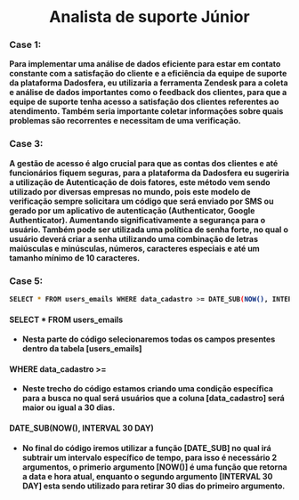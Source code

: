 <br />

<h1 align="center"><strong>Analista de suporte Júnior<strong/></h1>

### Case 1:
Para implementar uma análise de dados eficiente para estar em contato constante com a satisfação do cliente e a eficiência da equipe de suporte da plataforma Dadosfera, eu utilizaria a ferramenta Zendesk para a coleta e análise de dados importantes como o feedback dos clientes, para que a equipe de suporte tenha acesso a satisfação dos clientes referentes ao atendimento. Também seria importante coletar informações sobre quais problemas são recorrentes e necessitam de uma verificação.

### Case 3:
A gestão de acesso é algo crucial para que as contas dos clientes e até funcionários fiquem seguras, para a plataforma da Dadosfera eu sugeriria a utilização de Autenticação de dois fatores, este método vem sendo utilizado por diversas empresas no mundo, pois este modelo de verificação sempre solicitara um código que será enviado por SMS ou gerado por um aplicativo de autenticação (Authenticator, Google Authenticator). Aumentando significativamente a segurança para o usuário. Também pode ser utilizada uma política de senha forte, no qual o usuário deverá criar a senha utilizando uma combinação de letras maiúsculas e minúsculas, números, caracteres especiais e até um tamanho mínimo de 10 caracteres.

### Case 5:
``` sh
SELECT * FROM users_emails WHERE data_cadastro >= DATE_SUB(NOW(), INTERVAL 30 DAY);
```

#### SELECT * FROM users_emails
* Nesta parte do código selecionaremos todas os campos presentes dentro da tabela [users_emails]
#### WHERE data_cadastro >=
* Neste trecho do código estamos criando uma condição específica para a busca no qual será usuários que a coluna [data_cadastro] será maior   ou igual a 30 dias.
#### DATE_SUB(NOW(), INTERVAL 30 DAY)
 * No final do código iremos utilizar a função [DATE_SUB] no qual irá subtrair um intervalo específico de tempo, para isso é necessário 2      argumentos, o primerio argumento [NOW()] é uma função que retorna a data e hora atual, enquanto o segundo argumento [INTERVAL 30 DAY]       esta sendo utilizado para retirar 30 dias do primeiro argumento.
  
